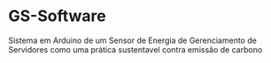 # GS-Software
Sistema em Arduino de um Sensor de Energia de Gerenciamento de Servidores como uma prática sustentavel contra emissão de carbono
